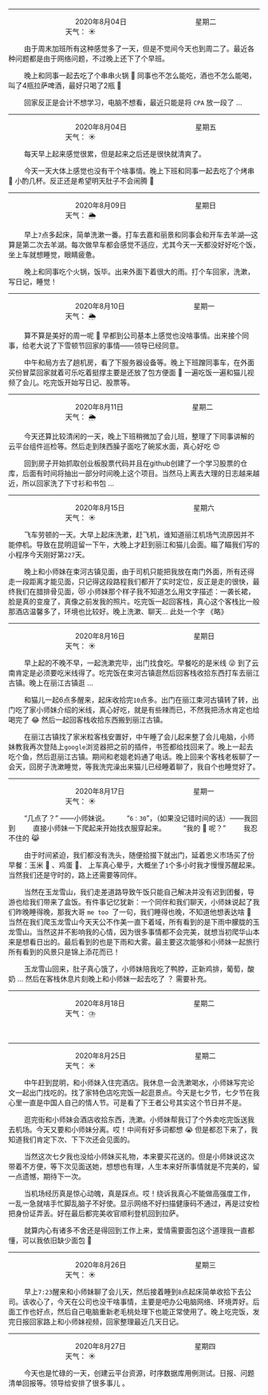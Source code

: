 ***
&nbsp;&nbsp;&nbsp;&nbsp;&nbsp;&nbsp;&nbsp;&nbsp;&nbsp;&nbsp;&nbsp;&nbsp;&nbsp;&nbsp;&nbsp;&nbsp;&nbsp;&nbsp;
&nbsp;&nbsp;&nbsp;&nbsp;&nbsp;&nbsp;&nbsp;&nbsp;&nbsp;&nbsp;&nbsp;&nbsp;&nbsp;&nbsp;           2020年8月04日
&nbsp;&nbsp;&nbsp;&nbsp;&nbsp;&nbsp;&nbsp;&nbsp;&nbsp;&nbsp;&nbsp;&nbsp;&nbsp;&nbsp;&nbsp;&nbsp;&nbsp;&nbsp;
&nbsp;&nbsp;&nbsp;&nbsp;&nbsp;&nbsp;&nbsp;&nbsp;&nbsp;&nbsp;&nbsp;&nbsp;&nbsp;&nbsp;                星期二
&nbsp;&nbsp;&nbsp;&nbsp;&nbsp;&nbsp;&nbsp;&nbsp;&nbsp;&nbsp;&nbsp;&nbsp;&nbsp;&nbsp;&nbsp;&nbsp;&nbsp;&nbsp;
&nbsp;&nbsp;&nbsp;&nbsp;&nbsp;&nbsp;&nbsp;&nbsp;&nbsp;&nbsp;&nbsp;&nbsp;&nbsp;&nbsp;&nbsp;&nbsp;&nbsp;&nbsp;
&nbsp;&nbsp;&nbsp;&nbsp;&nbsp;&nbsp;&nbsp;&nbsp;&nbsp;                                       天气： :sunny:


&nbsp;&nbsp;&nbsp;&nbsp;&nbsp;&nbsp;&nbsp;&nbsp;由于周末加班所有这种感觉多了一天，但是不觉间今天也到周二了。最近各种问题都是由于网络问题，不过晚上还下了个早班。

&nbsp;&nbsp;&nbsp;&nbsp;&nbsp;&nbsp;&nbsp;&nbsp;晚上和同事一起去吃了个串串火锅 :shallow_pan_of_food: 同事也不怎么能吃，酒也不怎么能喝，叫了4瓶拉萨啤酒，最好只喝了2瓶 :tumbler_glass:

&nbsp;&nbsp;&nbsp;&nbsp;&nbsp;&nbsp;&nbsp;&nbsp;回家反正是会计不想学习，电脑不想看，最近只能是将 `CPA` 放一段了 ... 


***
&nbsp;&nbsp;&nbsp;&nbsp;&nbsp;&nbsp;&nbsp;&nbsp;&nbsp;&nbsp;&nbsp;&nbsp;&nbsp;&nbsp;&nbsp;&nbsp;&nbsp;&nbsp;
&nbsp;&nbsp;&nbsp;&nbsp;&nbsp;&nbsp;&nbsp;&nbsp;&nbsp;&nbsp;&nbsp;&nbsp;&nbsp;&nbsp;           2020年8月04日
&nbsp;&nbsp;&nbsp;&nbsp;&nbsp;&nbsp;&nbsp;&nbsp;&nbsp;&nbsp;&nbsp;&nbsp;&nbsp;&nbsp;&nbsp;&nbsp;&nbsp;&nbsp;
&nbsp;&nbsp;&nbsp;&nbsp;&nbsp;&nbsp;&nbsp;&nbsp;&nbsp;&nbsp;&nbsp;&nbsp;&nbsp;&nbsp;                星期五
&nbsp;&nbsp;&nbsp;&nbsp;&nbsp;&nbsp;&nbsp;&nbsp;&nbsp;&nbsp;&nbsp;&nbsp;&nbsp;&nbsp;&nbsp;&nbsp;&nbsp;&nbsp;
&nbsp;&nbsp;&nbsp;&nbsp;&nbsp;&nbsp;&nbsp;&nbsp;&nbsp;&nbsp;&nbsp;&nbsp;&nbsp;&nbsp;&nbsp;&nbsp;&nbsp;&nbsp;
&nbsp;&nbsp;&nbsp;&nbsp;&nbsp;&nbsp;&nbsp;&nbsp;&nbsp;                                       天气： :sunny:

&nbsp;&nbsp;&nbsp;&nbsp;&nbsp;&nbsp;&nbsp;&nbsp;每天早上起来感觉很累，但是起来之后还是很快就清爽了。

&nbsp;&nbsp;&nbsp;&nbsp;&nbsp;&nbsp;&nbsp;&nbsp;今天一天大体上感觉也没有干个啥事情。晚上下班和同事一起去吃了个烤串 :bacon: 小酌几杯。反正还是希望明天肚子不会闹腾 :pray:


***
&nbsp;&nbsp;&nbsp;&nbsp;&nbsp;&nbsp;&nbsp;&nbsp;&nbsp;&nbsp;&nbsp;&nbsp;&nbsp;&nbsp;&nbsp;&nbsp;&nbsp;&nbsp;
&nbsp;&nbsp;&nbsp;&nbsp;&nbsp;&nbsp;&nbsp;&nbsp;&nbsp;&nbsp;&nbsp;&nbsp;&nbsp;&nbsp;           2020年8月09日
&nbsp;&nbsp;&nbsp;&nbsp;&nbsp;&nbsp;&nbsp;&nbsp;&nbsp;&nbsp;&nbsp;&nbsp;&nbsp;&nbsp;&nbsp;&nbsp;&nbsp;&nbsp;
&nbsp;&nbsp;&nbsp;&nbsp;&nbsp;&nbsp;&nbsp;&nbsp;&nbsp;&nbsp;&nbsp;&nbsp;&nbsp;&nbsp;                星期日
&nbsp;&nbsp;&nbsp;&nbsp;&nbsp;&nbsp;&nbsp;&nbsp;&nbsp;&nbsp;&nbsp;&nbsp;&nbsp;&nbsp;&nbsp;&nbsp;&nbsp;&nbsp;
&nbsp;&nbsp;&nbsp;&nbsp;&nbsp;&nbsp;&nbsp;&nbsp;&nbsp;&nbsp;&nbsp;&nbsp;&nbsp;&nbsp;&nbsp;&nbsp;&nbsp;&nbsp;
&nbsp;&nbsp;&nbsp;&nbsp;&nbsp;&nbsp;&nbsp;&nbsp;&nbsp;                                       天气： :sun_behind_rain_cloud:

&nbsp;&nbsp;&nbsp;&nbsp;&nbsp;&nbsp;&nbsp;&nbsp;早上`7`点多起床，简单洗漱一番。打车去嘉和丽景和同事会和开车去羊湖—这算是第二次去羊湖。每次做早车都会感觉不适应，尤其今天一天都没好好吃个饭，坐上车就想睡觉，眼睛疲惫。

&nbsp;&nbsp;&nbsp;&nbsp;&nbsp;&nbsp;&nbsp;&nbsp;晚上和同事吃个火锅，饭毕。出来外面下着很大的雨。打个车回家，洗漱，写日记，睡觉！


***
&nbsp;&nbsp;&nbsp;&nbsp;&nbsp;&nbsp;&nbsp;&nbsp;&nbsp;&nbsp;&nbsp;&nbsp;&nbsp;&nbsp;&nbsp;&nbsp;&nbsp;&nbsp;
&nbsp;&nbsp;&nbsp;&nbsp;&nbsp;&nbsp;&nbsp;&nbsp;&nbsp;&nbsp;&nbsp;&nbsp;&nbsp;&nbsp;           2020年8月10日
&nbsp;&nbsp;&nbsp;&nbsp;&nbsp;&nbsp;&nbsp;&nbsp;&nbsp;&nbsp;&nbsp;&nbsp;&nbsp;&nbsp;&nbsp;&nbsp;&nbsp;&nbsp;
&nbsp;&nbsp;&nbsp;&nbsp;&nbsp;&nbsp;&nbsp;&nbsp;&nbsp;&nbsp;&nbsp;&nbsp;&nbsp;&nbsp;                星期一
&nbsp;&nbsp;&nbsp;&nbsp;&nbsp;&nbsp;&nbsp;&nbsp;&nbsp;&nbsp;&nbsp;&nbsp;&nbsp;&nbsp;&nbsp;&nbsp;&nbsp;&nbsp;
&nbsp;&nbsp;&nbsp;&nbsp;&nbsp;&nbsp;&nbsp;&nbsp;&nbsp;&nbsp;&nbsp;&nbsp;&nbsp;&nbsp;&nbsp;&nbsp;&nbsp;&nbsp;
&nbsp;&nbsp;&nbsp;&nbsp;&nbsp;&nbsp;&nbsp;&nbsp;&nbsp;                                       天气： :sun_behind_rain_cloud:

&nbsp;&nbsp;&nbsp;&nbsp;&nbsp;&nbsp;&nbsp;&nbsp;算不算是美好的周一呢 :japanese_goblin: 早都到公司基本上感觉也没啥事情。出来接个同事，给老大说了下雪顿节回家的事情——领导已经同意。

&nbsp;&nbsp;&nbsp;&nbsp;&nbsp;&nbsp;&nbsp;&nbsp;中午和局方去了趟机房，看了下服务器设备等。晚上下班蹭同事车，在外面买份冒菜回家就着可乐吃着挺撑主要是还放了包方便面 :ramen: 一遍吃饭一遍和猫儿视频了会儿。吃完饭开始写日记、股票等。


***
&nbsp;&nbsp;&nbsp;&nbsp;&nbsp;&nbsp;&nbsp;&nbsp;&nbsp;&nbsp;&nbsp;&nbsp;&nbsp;&nbsp;&nbsp;&nbsp;&nbsp;&nbsp;
&nbsp;&nbsp;&nbsp;&nbsp;&nbsp;&nbsp;&nbsp;&nbsp;&nbsp;&nbsp;&nbsp;&nbsp;&nbsp;&nbsp;           2020年8月11日
&nbsp;&nbsp;&nbsp;&nbsp;&nbsp;&nbsp;&nbsp;&nbsp;&nbsp;&nbsp;&nbsp;&nbsp;&nbsp;&nbsp;&nbsp;&nbsp;&nbsp;&nbsp;
&nbsp;&nbsp;&nbsp;&nbsp;&nbsp;&nbsp;&nbsp;&nbsp;&nbsp;&nbsp;&nbsp;&nbsp;&nbsp;&nbsp;                星期二
&nbsp;&nbsp;&nbsp;&nbsp;&nbsp;&nbsp;&nbsp;&nbsp;&nbsp;&nbsp;&nbsp;&nbsp;&nbsp;&nbsp;&nbsp;&nbsp;&nbsp;&nbsp;
&nbsp;&nbsp;&nbsp;&nbsp;&nbsp;&nbsp;&nbsp;&nbsp;&nbsp;&nbsp;&nbsp;&nbsp;&nbsp;&nbsp;&nbsp;&nbsp;&nbsp;&nbsp;
&nbsp;&nbsp;&nbsp;&nbsp;&nbsp;&nbsp;&nbsp;&nbsp;&nbsp;                                       天气： :sun_behind_rain_cloud:

&nbsp;&nbsp;&nbsp;&nbsp;&nbsp;&nbsp;&nbsp;&nbsp;今天还算比较清闲的一天，晚上下班稍微加了会儿班，整理了下同事讲解的云平台组件巡检等。然后走到陕西臊子面吃了碗浆水面，真心好吃 :heart_eyes:

&nbsp;&nbsp;&nbsp;&nbsp;&nbsp;&nbsp;&nbsp;&nbsp;回到房子开始抓取创业板股票代码并且在github创建了一个学习股票的仓库，后面有时间将抽出一部分时间晚上这个项目。当然马上离去大理的日志越来越近，所以回家洗了下寸衫和书包 ...


***
&nbsp;&nbsp;&nbsp;&nbsp;&nbsp;&nbsp;&nbsp;&nbsp;&nbsp;&nbsp;&nbsp;&nbsp;&nbsp;&nbsp;&nbsp;&nbsp;&nbsp;&nbsp;
&nbsp;&nbsp;&nbsp;&nbsp;&nbsp;&nbsp;&nbsp;&nbsp;&nbsp;&nbsp;&nbsp;&nbsp;&nbsp;&nbsp;           2020年8月15日
&nbsp;&nbsp;&nbsp;&nbsp;&nbsp;&nbsp;&nbsp;&nbsp;&nbsp;&nbsp;&nbsp;&nbsp;&nbsp;&nbsp;&nbsp;&nbsp;&nbsp;&nbsp;
&nbsp;&nbsp;&nbsp;&nbsp;&nbsp;&nbsp;&nbsp;&nbsp;&nbsp;&nbsp;&nbsp;&nbsp;&nbsp;&nbsp;                星期六
&nbsp;&nbsp;&nbsp;&nbsp;&nbsp;&nbsp;&nbsp;&nbsp;&nbsp;&nbsp;&nbsp;&nbsp;&nbsp;&nbsp;&nbsp;&nbsp;&nbsp;&nbsp;
&nbsp;&nbsp;&nbsp;&nbsp;&nbsp;&nbsp;&nbsp;&nbsp;&nbsp;&nbsp;&nbsp;&nbsp;&nbsp;&nbsp;&nbsp;&nbsp;&nbsp;&nbsp;
&nbsp;&nbsp;&nbsp;&nbsp;&nbsp;&nbsp;&nbsp;&nbsp;&nbsp;                                       天气： :sunny:


&nbsp;&nbsp;&nbsp;&nbsp;&nbsp;&nbsp;&nbsp;&nbsp;飞车劳顿的一天。大早上起床洗漱，赶飞机，谁知道丽江机场气流原因并不能停机。导致在昆明逗留一下午，大晚上才赶到丽江和猫儿会面。瞄了瞄我们写的小程序今天刚好第`227`天。


&nbsp;&nbsp;&nbsp;&nbsp;&nbsp;&nbsp;&nbsp;&nbsp;晚上和小师妹在束河古镇见面，由于司机只能把我放在南门外面，所有还得走一段距离才能见面，只记得这段路程我们都开了实时定位，反正是走的很快，最终我们在腊排骨见面，:heart_eyes_cat: 小师妹那个样子我不知道怎么用文字描述：一袭长裙，脸是真的变廋了，真像之前发我的照片。吃完饭一起回客栈，真心这个客栈比一般那酒店温馨多了，环境也比较好。晚上洗漱、聊天... 此处一个字 《略》


***
&nbsp;&nbsp;&nbsp;&nbsp;&nbsp;&nbsp;&nbsp;&nbsp;&nbsp;&nbsp;&nbsp;&nbsp;&nbsp;&nbsp;&nbsp;&nbsp;&nbsp;&nbsp;
&nbsp;&nbsp;&nbsp;&nbsp;&nbsp;&nbsp;&nbsp;&nbsp;&nbsp;&nbsp;&nbsp;&nbsp;&nbsp;&nbsp;           2020年8月16日
&nbsp;&nbsp;&nbsp;&nbsp;&nbsp;&nbsp;&nbsp;&nbsp;&nbsp;&nbsp;&nbsp;&nbsp;&nbsp;&nbsp;&nbsp;&nbsp;&nbsp;&nbsp;
&nbsp;&nbsp;&nbsp;&nbsp;&nbsp;&nbsp;&nbsp;&nbsp;&nbsp;&nbsp;&nbsp;&nbsp;&nbsp;&nbsp;                星期日
&nbsp;&nbsp;&nbsp;&nbsp;&nbsp;&nbsp;&nbsp;&nbsp;&nbsp;&nbsp;&nbsp;&nbsp;&nbsp;&nbsp;&nbsp;&nbsp;&nbsp;&nbsp;
&nbsp;&nbsp;&nbsp;&nbsp;&nbsp;&nbsp;&nbsp;&nbsp;&nbsp;&nbsp;&nbsp;&nbsp;&nbsp;&nbsp;&nbsp;&nbsp;&nbsp;&nbsp;
&nbsp;&nbsp;&nbsp;&nbsp;&nbsp;&nbsp;&nbsp;&nbsp;&nbsp;                                       天气： :sunny:

&nbsp;&nbsp;&nbsp;&nbsp;&nbsp;&nbsp;&nbsp;&nbsp;早上起的不晚不早，一起洗漱完毕，出门找食吃。早餐吃的是米线 :stuck_out_tongue_winking_eye: 到了云南肯定是必须要吃米线得了。吃完饭在束河古镇逛然后回客栈收拾东西打车去丽江古镇。晚上在丽江古镇逛 ...

&nbsp;&nbsp;&nbsp;&nbsp;&nbsp;&nbsp;&nbsp;&nbsp;和猫儿一起6点多醒来，起床收拾完`10`点多。出门在丽江束河古镇转了转，出门吃了家小师妹介绍的米线，真心好吃，就是有些辣而已，不然我把汤水肯定也给喝完了 :joy: 然后一起回客栈收拾东西搬到丽江古镇。

&nbsp;&nbsp;&nbsp;&nbsp;&nbsp;&nbsp;&nbsp;&nbsp;在丽江古镇找了家米粒客栈安置好，中午睡了会儿起来整了会儿电脑，小师妹教我再次登陆上`google`浏览器把之前的插件，书签都给找回来了。晚上一起去吃个鱼，然后逛丽江古镇。期间和老姐老妈通了电话。晚上回来个客栈老板聊了一会天，回房子洗漱睡觉，等我洗完澡出来猫儿已经睡着聊了，我自个也睡觉好了。


***
&nbsp;&nbsp;&nbsp;&nbsp;&nbsp;&nbsp;&nbsp;&nbsp;&nbsp;&nbsp;&nbsp;&nbsp;&nbsp;&nbsp;&nbsp;&nbsp;&nbsp;&nbsp;
&nbsp;&nbsp;&nbsp;&nbsp;&nbsp;&nbsp;&nbsp;&nbsp;&nbsp;&nbsp;&nbsp;&nbsp;&nbsp;&nbsp;           2020年8月17日
&nbsp;&nbsp;&nbsp;&nbsp;&nbsp;&nbsp;&nbsp;&nbsp;&nbsp;&nbsp;&nbsp;&nbsp;&nbsp;&nbsp;&nbsp;&nbsp;&nbsp;&nbsp;
&nbsp;&nbsp;&nbsp;&nbsp;&nbsp;&nbsp;&nbsp;&nbsp;&nbsp;&nbsp;&nbsp;&nbsp;&nbsp;&nbsp;                星期一
&nbsp;&nbsp;&nbsp;&nbsp;&nbsp;&nbsp;&nbsp;&nbsp;&nbsp;&nbsp;&nbsp;&nbsp;&nbsp;&nbsp;&nbsp;&nbsp;&nbsp;&nbsp;
&nbsp;&nbsp;&nbsp;&nbsp;&nbsp;&nbsp;&nbsp;&nbsp;&nbsp;&nbsp;&nbsp;&nbsp;&nbsp;&nbsp;&nbsp;&nbsp;&nbsp;&nbsp;
&nbsp;&nbsp;&nbsp;&nbsp;&nbsp;&nbsp;&nbsp;&nbsp;&nbsp;                                       天气： :sunny:

&nbsp;&nbsp;&nbsp;&nbsp;&nbsp;&nbsp;&nbsp;&nbsp;“几点了？” ——小师妹说。
&nbsp;&nbsp;&nbsp;&nbsp;&nbsp;&nbsp;&nbsp;&nbsp;“`6：30`”，（如果没记错时间的话）——我回到
&nbsp;&nbsp;&nbsp;&nbsp;&nbsp;&nbsp;&nbsp;&nbsp;直接小师妹一下爬起来开始找衣服穿起来。
&nbsp;&nbsp;&nbsp;&nbsp;&nbsp;&nbsp;&nbsp;&nbsp;“我的 :bikini: 呢？”
&nbsp;&nbsp;&nbsp;&nbsp;&nbsp;&nbsp;&nbsp;&nbsp;我忍不住的 :joy_cat:

&nbsp;&nbsp;&nbsp;&nbsp;&nbsp;&nbsp;&nbsp;&nbsp;由于时间紧迫，我们都没有洗头，随便拾掇下就出门，延着忠义市场买了份早餐：玉米 :corn: 、鸡蛋 :egg:、 上车真心晕乎，大概坐了`1`个多小时我才慢慢苏醒起来。当然我们还是守时的，路上还需要等同伴。

&nbsp;&nbsp;&nbsp;&nbsp;&nbsp;&nbsp;&nbsp;&nbsp;当然在玉龙雪山，我们走差道路导致午饭只能自己解决并没有迟到团餐，导游也给我们带来了盒饭。有件事记忆犹新：一个同伴和我们聊天，小师妹说起了我们昨晚睡得晚，那我大哥 `me too `了一句，我们睡得也晚，不知道他想表达啥 :thinking: 当然在我们爬玉龙雪山今天天公不作美一直下着域，所有看到的是下雨中朦胧的玉龙雪山。当然这并不影响我的心情，因为很多事情都不会完美，就想当初爬华山本来是想看日出的。最后看到的也是下雨和大雾。最主要这次能够和小师妹一起旅行所有看到的风景只是锦上添花而已！

&nbsp;&nbsp;&nbsp;&nbsp;&nbsp;&nbsp;&nbsp;&nbsp;玉龙雪山回来，肚子真心饿了，小师妹陪我吃了鸭脖，正新鸡排，葡萄，酸奶 ... 然后在客栈休息片刻晚上和小师妹一起去吃了 ？ 需要补充。

***
&nbsp;&nbsp;&nbsp;&nbsp;&nbsp;&nbsp;&nbsp;&nbsp;&nbsp;&nbsp;&nbsp;&nbsp;&nbsp;&nbsp;&nbsp;&nbsp;&nbsp;&nbsp;
&nbsp;&nbsp;&nbsp;&nbsp;&nbsp;&nbsp;&nbsp;&nbsp;&nbsp;&nbsp;&nbsp;&nbsp;&nbsp;&nbsp;           2020年8月18日
&nbsp;&nbsp;&nbsp;&nbsp;&nbsp;&nbsp;&nbsp;&nbsp;&nbsp;&nbsp;&nbsp;&nbsp;&nbsp;&nbsp;&nbsp;&nbsp;&nbsp;&nbsp;
&nbsp;&nbsp;&nbsp;&nbsp;&nbsp;&nbsp;&nbsp;&nbsp;&nbsp;&nbsp;&nbsp;&nbsp;&nbsp;&nbsp;                星期二
&nbsp;&nbsp;&nbsp;&nbsp;&nbsp;&nbsp;&nbsp;&nbsp;&nbsp;&nbsp;&nbsp;&nbsp;&nbsp;&nbsp;&nbsp;&nbsp;&nbsp;&nbsp;
&nbsp;&nbsp;&nbsp;&nbsp;&nbsp;&nbsp;&nbsp;&nbsp;&nbsp;&nbsp;&nbsp;&nbsp;&nbsp;&nbsp;&nbsp;&nbsp;&nbsp;&nbsp;
&nbsp;&nbsp;&nbsp;&nbsp;&nbsp;&nbsp;&nbsp;&nbsp;&nbsp;                                       天气： :cloud_with_lightning_and_rain:

&nbsp;&nbsp;&nbsp;&nbsp;&nbsp;&nbsp;&nbsp;&nbsp;


***
&nbsp;&nbsp;&nbsp;&nbsp;&nbsp;&nbsp;&nbsp;&nbsp;&nbsp;&nbsp;&nbsp;&nbsp;&nbsp;&nbsp;&nbsp;&nbsp;&nbsp;&nbsp;
&nbsp;&nbsp;&nbsp;&nbsp;&nbsp;&nbsp;&nbsp;&nbsp;&nbsp;&nbsp;&nbsp;&nbsp;&nbsp;&nbsp;           2020年8月25日
&nbsp;&nbsp;&nbsp;&nbsp;&nbsp;&nbsp;&nbsp;&nbsp;&nbsp;&nbsp;&nbsp;&nbsp;&nbsp;&nbsp;&nbsp;&nbsp;&nbsp;&nbsp;
&nbsp;&nbsp;&nbsp;&nbsp;&nbsp;&nbsp;&nbsp;&nbsp;&nbsp;&nbsp;&nbsp;&nbsp;&nbsp;&nbsp;                星期二
&nbsp;&nbsp;&nbsp;&nbsp;&nbsp;&nbsp;&nbsp;&nbsp;&nbsp;&nbsp;&nbsp;&nbsp;&nbsp;&nbsp;&nbsp;&nbsp;&nbsp;&nbsp;
&nbsp;&nbsp;&nbsp;&nbsp;&nbsp;&nbsp;&nbsp;&nbsp;&nbsp;&nbsp;&nbsp;&nbsp;&nbsp;&nbsp;&nbsp;&nbsp;&nbsp;&nbsp;
&nbsp;&nbsp;&nbsp;&nbsp;&nbsp;&nbsp;&nbsp;&nbsp;&nbsp;                                       天气： :sunny:

&nbsp;&nbsp;&nbsp;&nbsp;&nbsp;&nbsp;&nbsp;&nbsp;中午赶到昆明，和小师妹入住完酒店。我休息一会洗漱喝水，小师妹写完论文一起出门找吃的。找了家特色店吃完饭一起逛景点。今天是七夕节，七夕节在我心里一直是中国人自己的情人节。可是看了下王者公号其实这个节日并不是。

&nbsp;&nbsp;&nbsp;&nbsp;&nbsp;&nbsp;&nbsp;&nbsp;逛完街和小师妹会酒店收拾东西，洗漱。小师妹帮我订了个外卖吃完饭送我去机场。今天又要和小师妹分离。哎！中间有好多词都想 :sob: 但是都忍下来了，我知道我们肯定下次、下下次还会见面的。

&nbsp;&nbsp;&nbsp;&nbsp;&nbsp;&nbsp;&nbsp;&nbsp;当然这次七夕我也没给小师妹买礼物，本来要买花送的。但是小师妹说这次带着不方便，等下次见面送她，想想也有理，人生本来好所事情就是不完美的，留一点遗憾，期待下一次。

&nbsp;&nbsp;&nbsp;&nbsp;&nbsp;&nbsp;&nbsp;&nbsp;当机场经历真是惊心动魄，真是踩点。哎！绕诉我真心不能做高强度工作，一乱一急就啥手忙脚乱脑子不好使。显示网络不好扫描健康码不通过，再是过安检把身份证弄丢。好在最后都完美收官顺利登机回到拉萨。

&nbsp;&nbsp;&nbsp;&nbsp;&nbsp;&nbsp;&nbsp;&nbsp;就算内心有诸多不舍还是得回到工作上来，爱情需要面包这个道理我一直都懂，可以我依旧缺少面包 :womans_hat:


***
&nbsp;&nbsp;&nbsp;&nbsp;&nbsp;&nbsp;&nbsp;&nbsp;&nbsp;&nbsp;&nbsp;&nbsp;&nbsp;&nbsp;&nbsp;&nbsp;&nbsp;&nbsp;
&nbsp;&nbsp;&nbsp;&nbsp;&nbsp;&nbsp;&nbsp;&nbsp;&nbsp;&nbsp;&nbsp;&nbsp;&nbsp;&nbsp;           2020年8月26日
&nbsp;&nbsp;&nbsp;&nbsp;&nbsp;&nbsp;&nbsp;&nbsp;&nbsp;&nbsp;&nbsp;&nbsp;&nbsp;&nbsp;&nbsp;&nbsp;&nbsp;&nbsp;
&nbsp;&nbsp;&nbsp;&nbsp;&nbsp;&nbsp;&nbsp;&nbsp;&nbsp;&nbsp;&nbsp;&nbsp;&nbsp;&nbsp;                星期三
&nbsp;&nbsp;&nbsp;&nbsp;&nbsp;&nbsp;&nbsp;&nbsp;&nbsp;&nbsp;&nbsp;&nbsp;&nbsp;&nbsp;&nbsp;&nbsp;&nbsp;&nbsp;
&nbsp;&nbsp;&nbsp;&nbsp;&nbsp;&nbsp;&nbsp;&nbsp;&nbsp;&nbsp;&nbsp;&nbsp;&nbsp;&nbsp;&nbsp;&nbsp;&nbsp;&nbsp;
&nbsp;&nbsp;&nbsp;&nbsp;&nbsp;&nbsp;&nbsp;&nbsp;&nbsp;                                       天气： :sunny:

&nbsp;&nbsp;&nbsp;&nbsp;&nbsp;&nbsp;&nbsp;&nbsp;早上`7:23`醒来和小师妹聊了会儿天，然后接着睡到`8`点起床简单收拾下去公司。该收心了，今天在公司也没干啥事情，主要是吧办公电脑网络、环境弄好。后面工作也好点，然后自己电脑重新老毛桃处理下也能正常使用了。晚上吃完饭，发完日报回家路上和小师妹视频，回家整理最近几天日记。


***
&nbsp;&nbsp;&nbsp;&nbsp;&nbsp;&nbsp;&nbsp;&nbsp;&nbsp;&nbsp;&nbsp;&nbsp;&nbsp;&nbsp;&nbsp;&nbsp;&nbsp;&nbsp;
&nbsp;&nbsp;&nbsp;&nbsp;&nbsp;&nbsp;&nbsp;&nbsp;&nbsp;&nbsp;&nbsp;&nbsp;&nbsp;&nbsp;           2020年8月27日
&nbsp;&nbsp;&nbsp;&nbsp;&nbsp;&nbsp;&nbsp;&nbsp;&nbsp;&nbsp;&nbsp;&nbsp;&nbsp;&nbsp;&nbsp;&nbsp;&nbsp;&nbsp;
&nbsp;&nbsp;&nbsp;&nbsp;&nbsp;&nbsp;&nbsp;&nbsp;&nbsp;&nbsp;&nbsp;&nbsp;&nbsp;&nbsp;                星期四
&nbsp;&nbsp;&nbsp;&nbsp;&nbsp;&nbsp;&nbsp;&nbsp;&nbsp;&nbsp;&nbsp;&nbsp;&nbsp;&nbsp;&nbsp;&nbsp;&nbsp;&nbsp;
&nbsp;&nbsp;&nbsp;&nbsp;&nbsp;&nbsp;&nbsp;&nbsp;&nbsp;&nbsp;&nbsp;&nbsp;&nbsp;&nbsp;&nbsp;&nbsp;&nbsp;&nbsp;
&nbsp;&nbsp;&nbsp;&nbsp;&nbsp;&nbsp;&nbsp;&nbsp;&nbsp;                                       天气： :sunny:

&nbsp;&nbsp;&nbsp;&nbsp;&nbsp;&nbsp;&nbsp;&nbsp;今天也是忙碌的一天，创建云平台资源，时序数据库用例测试。日报、问题清单回报等。领导给安排了很多事儿 。

